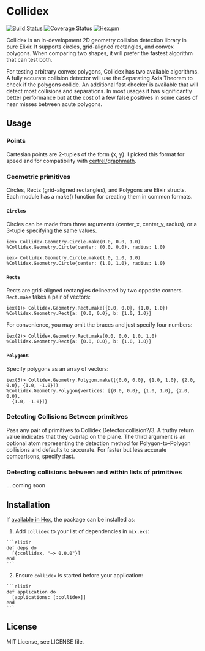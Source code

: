 # Collidex

[![Build Status](https://travis-ci.org/IdahoEv/collidex.svg?branch=master)](https://travis-ci.org/IdahoEv/collidex)
[![Coverage Status](https://coveralls.io/repos/github/IdahoEv/collidex/badge.svg?branch=master)](https://coveralls.io/github/IdahoEv/collidex?branch=master)
[![Hex.pm](https://img.shields.io/hexpm/v/collidex.svg)](https://hex.pm/packages/collidex)

Collidex is an in-development 2D geometry collision detection library in pure
Elixir. It supports circles, grid-aligned rectangles, and convex polygons. When
comparing two shapes, it will prefer the fastest algorithm that can test both.

For testing arbitrary convex polygons, Collidex has two available algorithms.
A fully accurate collision detector will use the Separating Axis Theorem to
check if the polygons collide.  An additional fast checker is available that
will detect most collisions and separations. In most usages it has significantly
better performance but at the cost of a few false positives in some cases of
near misses between acute polygons.

## Usage

### Points

Cartesian points are 2-tuples of the form {x, y}. I picked this format for
speed and for compatibility with [certrel/graphmath](https://hex.pm/packages/graphmath).

### Geometric primitives

Circles, Rects (grid-aligned rectangles), and Polygons are Elixir structs.
Each module has a make() function for creating them in common formats.

#### `Circle`s
Circles can be made from three arguments (center_x, center_y, radius), or a
3-tuple specifying the same values.

```
iex> Collidex.Geometry.Circle.make(0.0, 0.0, 1.0)
%Collidex.Geometry.Circle{center: {0.0, 0.0}, radius: 1.0}

iex> Collidex.Geometry.Circle.make(1.0, 1.0, 1.0)
%Collidex.Geometry.Circle{center: {1.0, 1.0}, radius: 1.0}
```

#### `Rect`s

Rects are grid-aligned rectangles delineated by two opposite corners.
`Rect.make` takes a pair of vectors:

```
iex(1)> Collidex.Geometry.Rect.make({0.0, 0.0}, {1.0, 1.0})
%Collidex.Geometry.Rect{a: {0.0, 0.0}, b: {1.0, 1.0}}
```

For convenience, you may omit the braces and just specify four numbers:
```
iex(2)> Collidex.Geometry.Rect.make(0.0, 0.0, 1.0, 1.0)
%Collidex.Geometry.Rect{a: {0.0, 0.0}, b: {1.0, 1.0}}
```

#### `Polygon`s

Specify polygons as an array of vectors:

```
iex(3)> Collidex.Geometry.Polygon.make([{0.0, 0.0}, {1.0, 1.0}, {2.0, 0.0}, {1.0, -1.0}])
%Collidex.Geometry.Polygon{vertices: [{0.0, 0.0}, {1.0, 1.0}, {2.0, 0.0},
  {1.0, -1.0}]}
```

### Detecting Collisions Between primitives

Pass any pair of primitives to Collidex.Detector.collision?/3. A truthy return
value indicates that they overlap on the plane. The third argument is an
optional atom representing the detection method for Polygon-to-Polygon collisions
and defaults to :accurate. For faster but less accurate comparisons, specify :fast.

### Detecting collisions between and within lists of primitives

... coming soon

## Installation

If [available in Hex](https://hex.pm/docs/publish), the package can be installed as:

  1. Add `collidex` to your list of dependencies in `mix.exs`:

    ```elixir
    def deps do
      [{:collidex, "~> 0.0.0"}]
    end
    ```

  2. Ensure `collidex` is started before your application:

    ```elixir
    def application do
      [applications: [:collidex]]
    end
    ```

## License

MIT License, see LICENSE file.
